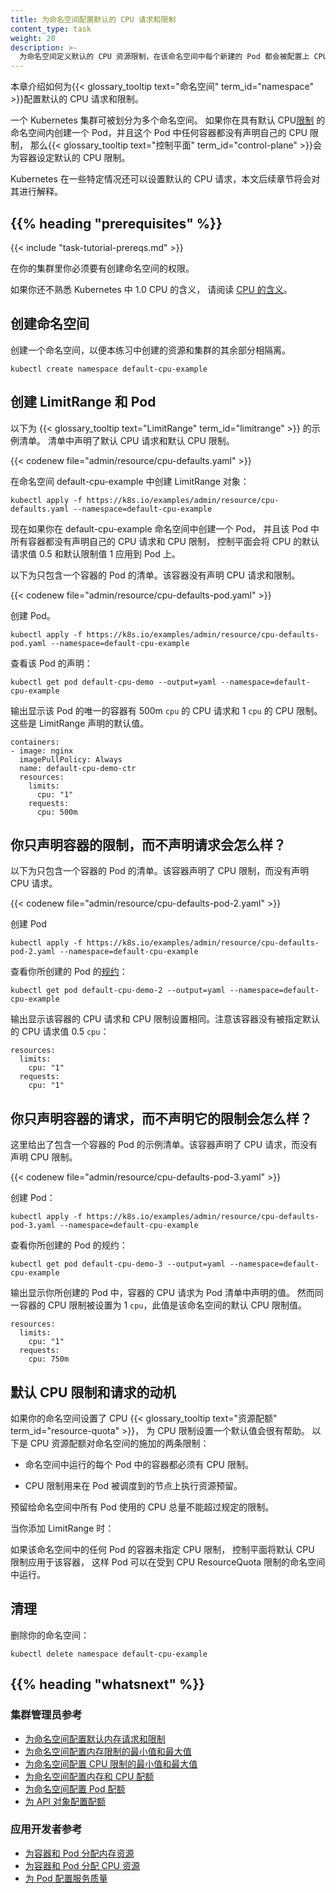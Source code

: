 ```yaml
---
title: 为命名空间配置默认的 CPU 请求和限制
content_type: task
weight: 20
description: >-
  为命名空间定义默认的 CPU 资源限制，在该命名空间中每个新建的 Pod 都会被配置上 CPU 资源限制。
---
```


<!--
title: Configure Default CPU Requests and Limits for a Namespace
content_type: task
weight: 20
-->

<!-- overview -->
<!--
This page shows how to configure default CPU requests and limits for a
{{< glossary_tooltip text="namespace" term_id="namespace" >}}.

A Kubernetes cluster can be divided into namespaces. If you create a Pod within a
namespace that has a default CPU
[limit](/docs/concepts/configuration/manage-resources-containers/#requests-and-limits), and any container in that Pod does not specify
its own CPU limit, then the
{{< glossary_tooltip text="control plane" term_id="control-plane" >}} assigns the default
CPU limit to that container.

Kubernetes assigns a default CPU
[request](/docs/concepts/configuration/manage-resources-containers/#requests-and-limits),
but only under certain conditions that are explained later in this page.

-->
本章介绍如何为{{< glossary_tooltip text="命名空间" term_id="namespace" >}}配置默认的 CPU 请求和限制。

一个 Kubernetes 集群可被划分为多个命名空间。
如果你在具有默认 CPU[限制](/zh-cn/docs/concepts/configuration/manage-resources-containers/#requests-and-limits)
的命名空间内创建一个 Pod，并且这个 Pod 中任何容器都没有声明自己的 CPU 限制，
那么{{< glossary_tooltip text="控制平面" term_id="control-plane" >}}会为容器设定默认的 CPU 限制。

Kubernetes 在一些特定情况还可以设置默认的 CPU 请求，本文后续章节将会对其进行解释。

## {{% heading "prerequisites" %}}

{{< include "task-tutorial-prereqs.md" >}}

<!--
You must have access to create namespaces in your cluster.

If you're not already familiar with what Kubernetes means by 1.0 CPU,
read [meaning of CPU](/docs/concepts/configuration/manage-resources-containers/#meaning-of-cpu).
-->
在你的集群里你必须要有创建命名空间的权限。

如果你还不熟悉 Kubernetes 中 1.0 CPU 的含义，
请阅读 [CPU 的含义](/zh-cn/docs/concepts/configuration/manage-resources-containers/#meaning-of-cpu)。

<!-- steps -->

<!--
## Create a namespace

Create a namespace so that the resources you create in this exercise are
isolated from the rest of your cluster.
-->
## 创建命名空间

创建一个命名空间，以便本练习中创建的资源和集群的其余部分相隔离。

```shell
kubectl create namespace default-cpu-example
```

<!--
## Create a LimitRange and a Pod

Here's a manifest for an example {{< glossary_tooltip text="LimitRange" term_id="limitrange" >}}.
The manifest specifies a default CPU request and a default CPU limit.
-->
## 创建 LimitRange 和 Pod

以下为 {{< glossary_tooltip text="LimitRange" term_id="limitrange" >}} 的示例清单。
清单中声明了默认 CPU 请求和默认 CPU 限制。

{{< codenew file="admin/resource/cpu-defaults.yaml" >}}

<!--
Create the LimitRange in the default-cpu-example namespace:
-->
在命名空间 default-cpu-example 中创建 LimitRange 对象：

```shell
kubectl apply -f https://k8s.io/examples/admin/resource/cpu-defaults.yaml --namespace=default-cpu-example
```

<!--
Now if you create a Pod in the default-cpu-example namespace, and any container
in that Pod does not specify its own values for CPU request and CPU limit,
then the control plane applies default values: a CPU request of 0.5 and a default
CPU limit of 1.

Here's a manifest for a Pod that has one container. The container
does not specify a CPU request and limit.
-->
现在如果你在 default-cpu-example 命名空间中创建一个 Pod，
并且该 Pod 中所有容器都没有声明自己的 CPU 请求和 CPU 限制，
控制平面会将 CPU 的默认请求值 0.5 和默认限制值 1 应用到 Pod 上。

以下为只包含一个容器的 Pod 的清单。该容器没有声明 CPU 请求和限制。

{{< codenew file="admin/resource/cpu-defaults-pod.yaml" >}}

<!--
Create the Pod.
-->
创建 Pod。

```shell
kubectl apply -f https://k8s.io/examples/admin/resource/cpu-defaults-pod.yaml --namespace=default-cpu-example
```

<!--
View the Pod's specification:
-->
查看该 Pod 的声明：

```shell
kubectl get pod default-cpu-demo --output=yaml --namespace=default-cpu-example
```

<!--
The output shows that the Pod's only container has a CPU request of 500m `cpu`
(which you can read as “500 millicpu”), and a CPU limit of 1 `cpu`.
These are the default values specified by the LimitRange.
-->
输出显示该 Pod 的唯一的容器有 500m `cpu` 的 CPU 请求和 1 `cpu` 的 CPU 限制。
这些是 LimitRange 声明的默认值。

```shell
containers:
- image: nginx
  imagePullPolicy: Always
  name: default-cpu-demo-ctr
  resources:
    limits:
      cpu: "1"
    requests:
      cpu: 500m
```

<!--
## What if you specify a container's limit, but not its request?

Here's a manifest for a Pod that has one container. The container
specifies a CPU limit, but not a request:
-->
## 你只声明容器的限制，而不声明请求会怎么样？

以下为只包含一个容器的 Pod 的清单。该容器声明了 CPU 限制，而没有声明 CPU 请求。

{{< codenew file="admin/resource/cpu-defaults-pod-2.yaml" >}}

<!--
Create the Pod:
-->
创建 Pod

```shell
kubectl apply -f https://k8s.io/examples/admin/resource/cpu-defaults-pod-2.yaml --namespace=default-cpu-example
```

<!--
View the [specification](/docs/concepts/overview/working-with-objects/#object-spec-and-status)
of the Pod that you created:
-->
查看你所创建的 Pod 的[规约](/zh-cn/docs/concepts/overview/working-with-objects/#object-spec-and-status)：

```
kubectl get pod default-cpu-demo-2 --output=yaml --namespace=default-cpu-example
```

<!--
The output shows that the container's CPU request is set to match its CPU limit.
Notice that the container was not assigned the default CPU request value of 0.5 `cpu`:
-->
输出显示该容器的 CPU 请求和 CPU 限制设置相同。注意该容器没有被指定默认的 CPU 请求值 0.5 `cpu`：

```
resources:
  limits:
    cpu: "1"
  requests:
    cpu: "1"
```

<!--
## What if you specify a container's request, but not its limit?

Here's an example manifest for a Pod that has one container. The container
specifies a CPU request, but not a limit:
-->
## 你只声明容器的请求，而不声明它的限制会怎么样？

这里给出了包含一个容器的 Pod 的示例清单。该容器声明了 CPU 请求，而没有声明 CPU 限制。

{{< codenew file="admin/resource/cpu-defaults-pod-3.yaml" >}}

<!--
Create the Pod:
-->
创建 Pod：

```shell
kubectl apply -f https://k8s.io/examples/admin/resource/cpu-defaults-pod-3.yaml --namespace=default-cpu-example
```

<!--
View the specification of the Pod that you created:
-->
查看你所创建的 Pod 的规约：

```
kubectl get pod default-cpu-demo-3 --output=yaml --namespace=default-cpu-example
```

<!--
The output shows that the container's CPU request is set to the value you specified at
the time you created the Pod (in other words: it matches the manifest).
However, the same container's CPU limit is set to 1 `cpu`, which is the default CPU limit
for that namespace.
-->
输出显示你所创建的 Pod 中，容器的 CPU 请求为 Pod 清单中声明的值。
然而同一容器的 CPU 限制被设置为 1 `cpu`，此值是该命名空间的默认 CPU 限制值。

```
resources:
  limits:
    cpu: "1"
  requests:
    cpu: 750m
```

<!--
## Motivation for default CPU limits and requests

If your namespace has a CPU {{< glossary_tooltip text="resource quota" term_id="resource-quota" >}}
configured,
it is helpful to have a default value in place for CPU limit.
Here are two of the restrictions that a CPU resource quota imposes on a namespace:

* For every Pod that runs in the namespace, each of its containers must have a CPU limit.
* CPU limits apply a resource reservation on the node where the Pod in question is scheduled.
  The total amount of CPU that is reserved for use by all Pods in the namespace must not
  exceed a specified limit.

-->
## 默认 CPU 限制和请求的动机

如果你的命名空间设置了 CPU {{< glossary_tooltip text="资源配额" term_id="resource-quota" >}}，
为 CPU 限制设置一个默认值会很有帮助。
以下是 CPU 资源配额对命名空间的施加的两条限制：

* 命名空间中运行的每个 Pod 中的容器都必须有 CPU 限制。

* CPU 限制用来在 Pod 被调度到的节点上执行资源预留。

预留给命名空间中所有 Pod 使用的 CPU 总量不能超过规定的限制。

<!--
When you add a LimitRange:

If any Pod in that namespace that includes a container does not specify its own CPU limit,
the control plane applies the default CPU limit to that container, and the Pod can be
allowed to run in a namespace that is restricted by a CPU ResourceQuota.
-->
当你添加 LimitRange 时：

如果该命名空间中的任何 Pod 的容器未指定 CPU 限制，
控制平面将默认 CPU 限制应用于该容器，
这样 Pod 可以在受到 CPU ResourceQuota 限制的命名空间中运行。

<!--
## Clean up

Delete your namespace:

```shell
kubectl delete namespace default-cpu-example
```
-->
## 清理

删除你的命名空间：

```shell
kubectl delete namespace default-cpu-example
```

## {{% heading "whatsnext" %}}

<!--
### For cluster administrators

* [Configure Default Memory Requests and Limits for a Namespace](/docs/tasks/administer-cluster/manage-resources/memory-default-namespace/)
* [Configure Minimum and Maximum Memory Constraints for a Namespace](/docs/tasks/administer-cluster/manage-resources/memory-constraint-namespace/)
* [Configure Minimum and Maximum CPU Constraints for a Namespace](/docs/tasks/administer-cluster/manage-resources/cpu-constraint-namespace/)
* [Configure Memory and CPU Quotas for a Namespace](/docs/tasks/administer-cluster/manage-resources/quota-memory-cpu-namespace/)
* [Configure a Pod Quota for a Namespace](/docs/tasks/administer-cluster/manage-resources/quota-pod-namespace/)
* [Configure Quotas for API Objects](/docs/tasks/administer-cluster/quota-api-object/)
-->
### 集群管理员参考

* [为命名空间配置默认内存请求和限制](/zh-cn/docs/tasks/administer-cluster/manage-resources/memory-default-namespace/)
* [为命名空间配置内存限制的最小值和最大值](/zh-cn/docs/tasks/administer-cluster/manage-resources/memory-constraint-namespace/)
* [为命名空间配置 CPU 限制的最小值和最大值](/zh-cn/docs/tasks/administer-cluster/manage-resources/cpu-constraint-namespace/)
* [为命名空间配置内存和 CPU 配额](/zh-cn/docs/tasks/administer-cluster/manage-resources/quota-memory-cpu-namespace/)
* [为命名空间配置 Pod 配额](/zh-cn/docs/tasks/administer-cluster/manage-resources/quota-pod-namespace/)
* [为 API 对象配置配额](/zh-cn/docs/tasks/administer-cluster/quota-api-object/)

<!--
### For app developers

* [Assign Memory Resources to Containers and Pods](/docs/tasks/configure-pod-container/assign-memory-resource/)
* [Assign CPU Resources to Containers and Pods](/docs/tasks/configure-pod-container/assign-cpu-resource/)
* [Configure Quality of Service for Pods](/docs/tasks/configure-pod-container/quality-service-pod/)
-->
### 应用开发者参考

* [为容器和 Pod 分配内存资源](/zh-cn/docs/tasks/configure-pod-container/assign-memory-resource/)
* [为容器和 Pod 分配 CPU 资源](/zh-cn/docs/tasks/configure-pod-container/assign-cpu-resource/)
* [为 Pod 配置服务质量](/zh-cn/docs/tasks/configure-pod-container/quality-service-pod/)
